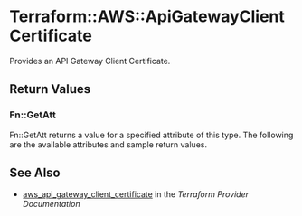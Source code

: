# Terraform::AWS::ApiGatewayClientCertificate

Provides an API Gateway Client Certificate.

## Return Values

### Fn::GetAtt

Fn::GetAtt returns a value for a specified attribute of this type. The following are the available attributes and sample return values.

## See Also

* [aws_api_gateway_client_certificate](https://www.terraform.io/docs/providers/aws/r/api_gateway_client_certificate.html) in the _Terraform Provider Documentation_